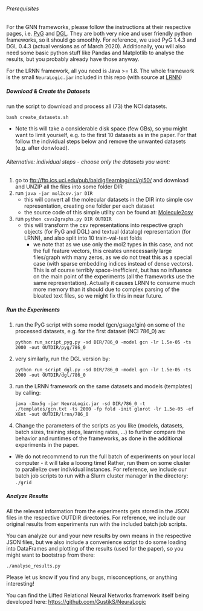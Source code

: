 ###### Prerequisites

For the GNN frameworks, please follow the instructions at their respective pages, i.e. [PyG](https://pytorch-geometric.readthedocs.io/en/latest/notes/installation.html) and [DGL](https://www.dgl.ai/pages/start.html). They are both very nice and user friendly python frameworks, so it should go smoothly. 
For reference, we used PyG 1.4.3 and DGL 0.4.3 (actual versions as of March 2020).
Additionally, you will also need some basic python stuff like Pandas and Matplotlib to analyse the results, but you probably already have those anyway.

For the LRNN framework, all you need is Java >= 1.8. The whole framework is the small `NeuraLogic.jar` included in this repo (with source at [LRNN](https://github.com/GustikS/NeuraLogic))

##### Download & Create the Datasets

run the script to download and process all (73) the NCI datasets. 

`bash create_datasets.sh`

* Note this will take a considerable disk space (few GBs), so you might want to limit yourself, e.g. to the first 10 datasets as in the paper. For that follow the individual steps below and remove the unwanted datasets (e.g. after donwload).


###### Alternative: individual steps - choose only the datasets you want:

1. go to ftp://ftp.ics.uci.edu/pub/baldig/learning/nci/gi50/ and download and UNZIP all the files into some folder DIR
1. run `java -jar mol2csv.jar DIR`
	- this will convert all the molecular datasets in the DIR into simple csv representation, creating one folder per each dataset
	- the source code of this simple utility can be found at: [Molecule2csv](https://github.com/GustikS/NeuraLogic/blob/master/Resources/src/main/java/cz/cvut/fel/ida/utils/molecules/preprocessing/Molecule2csv.java)
1. run `python csvs2graphs.py DIR OUTDIR`
	- this will transform the csv representations into respective graph objects (for PyG and DGL) and textual (datalog) representation (for LRNN), and also split into 10 train-val-test folds
		- we note that as we use only the mol2 types in this case, and not the full feature vectors, this creates unnecessarily large files/graph with many zeros, as we do not treat this as a special case (with sparse embedding indices instead of dense vectors). This is of course terribly space-inefficient, but has no influence on the main point of the experiments (all the frameworks use the same representation). Actually it causes LRNN to consume much more memory than it should due to complex parsing of the bloated text files, so we might fix this in near future.

##### Run the Experiments

1. run the PyG script with some model (gcn/gsage/gin) on some of the processed datasets, e.g. for the first dataset (NCI 786_0) as:

	`python run_script_pyg.py -sd DIR/786_0 -model gcn -lr 1.5e-05 -ts 2000 -out OUTDIR/pyg/786_0`
1. very similarly, run the DGL version by:

	`python run_script_dgl.py -sd DIR/786_0 -model gcn -lr 1.5e-05 -ts 2000 -out OUTDIR/dgl/786_0`
	
1. run the LRNN framework on the same datasets and models (templates) by calling:

	`java -Xmx5g -jar NeuraLogic.jar -sd DIR/786_0 -t ./templates/gcn.txt -ts 2000 -fp fold -init glorot -lr 1.5e-05 -ef XEnt -out OUTDIR/lrnn/786_0`

1. Change the parameters of the scripts as you like (models, datasets, batch sizes, training steps, learning rates, ...) to further compare the behavior and runtimes of the frameworks, as done in the additional experiments in the paper.

  * We do not recommend to run the full batch of experiments on your local computer - it will take a looong time! Rather, run them on some cluster to parallelize over individual instances. For reference, we include our batch job scripts to run with a Slurm cluster manager in the directory: `./grid`

##### Analyze Results

All the relevant information from the experiments gets stored in the JSON files in the respective OUTDIR directories. For reference, we include our original results from experiments run with the included batch job scripts.

You can analyze our and your new results by own means in the respective JSON files, but we also include a convenience script to do some loading into DataFrames and plotting of the results (used for the paper), so you might want to bootstrap from there:

`./analyse_results.py`

Please let us know if you find any bugs, misconceptions, or anything interesting!


You can find the Lifted Relational Neural Networks framework itself being developed here: https://github.com/GustikS/NeuraLogic